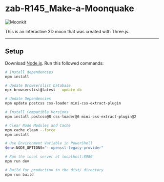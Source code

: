 # zab-R145_Make-a-Moonquake

![Moonkit](https://github.com/musman2k/zab-R145_Make-a-Moonquake/assets/89705011/d5cf0b44-0736-4cd8-ae52-66464450a51a)


This is an Interactive 3D moon that was created with Three.js.


---

## Setup

Download [Node.js](https://nodejs.org/en/download/).
Run this followed commands:

```bash
# Install dependencies
npm install

# Update Browserslist Database
npx browserslist@latest --update-db

# Update Dependencies
npm update postcss css-loader mini-css-extract-plugin

# Install Compatible Versions
npm install postcss@8 css-loader@6 mini-css-extract-plugin@2

# Clear Node Modules and Cache
npm cache clean --force
npm install

# Use Environment Variable in PowerShell
$env:NODE_OPTIONS="--openssl-legacy-provider"

# Run the local server at localhost:8080
npm run dev

# Build for production in the dist/ directory
npm run build
```
